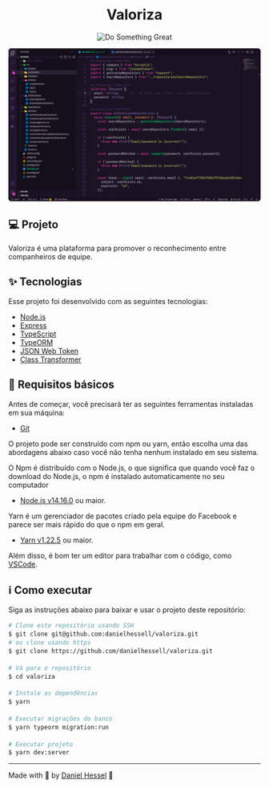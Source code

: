 <h1 align="center">Valoriza</h1>

<p align="center">
  <img src="https://img.shields.io/static/v1?label=DH&message=DOSOMETHINGGREAT&color=0070f3&style=<0070f3>&logo=rocket" alt="Do Something Great" />
</p>

<p align="center">
  <img alt="Preview" src="./.github/preview.png">
</p>

## 💻 Projeto

Valoriza é uma plataforma para promover o reconhecimento entre companheiros de equipe.

## ✨ Tecnologias

Esse projeto foi desenvolvido com as seguintes tecnologias:

- [Node.js](https://nodejs.org/en/)
- [Express](https://expressjs.com/pt-br/)
- [TypeScript](https://www.typescriptlang.org/)
- [TypeORM](https://typeorm.io/#/)
- [JSON Web Token](https://jwt.io/)
- [Class Transformer](https://github.com/typestack/class-transformer)

## 🔗 Requisitos básicos

Antes de começar, você precisará ter as seguintes ferramentas instaladas em sua máquina:
- [Git](https://git-scm.com)

O projeto pode ser construído com npm ou yarn, então escolha uma das abordagens abaixo caso você não tenha nenhum instalado em seu sistema.

O Npm é distribuído com o Node.js, o que significa que quando você faz o download do Node.js, o npm é instalado automaticamente no seu computador
- [Node.js v14.16.0](https://nodejs.org/) ou maior.

Yarn é um gerenciador de pacotes criado pela equipe do Facebook e parece ser mais rápido do que o npm em geral.
- [Yarn v1.22.5](https://yarnpkg.com/) ou maior.

Além disso, é bom ter um editor para trabalhar com o código, como [VSCode](https://code.visualstudio.com/).

## :information_source: Como executar

Siga as instruções abaixo para baixar e usar o projeto deste repositório:

```bash
# Clone este repositório usando SSH
$ git clone git@github.com:danielhessell/valoriza.git
# ou clone usando https
$ git clone https://github.com/danielhessell/valoriza.git

# Vá para o repositório
$ cd valoriza

# Instale as dependências
$ yarn

# Executar migrações do banco
$ yarn typeorm migration:run

# Executar projeto
$ yarn dev:server
```

---

Made with :blue_heart: by [Daniel Hessel](https://www.linkedin.com/in/daniel-hessel-240731176/) :wave:
